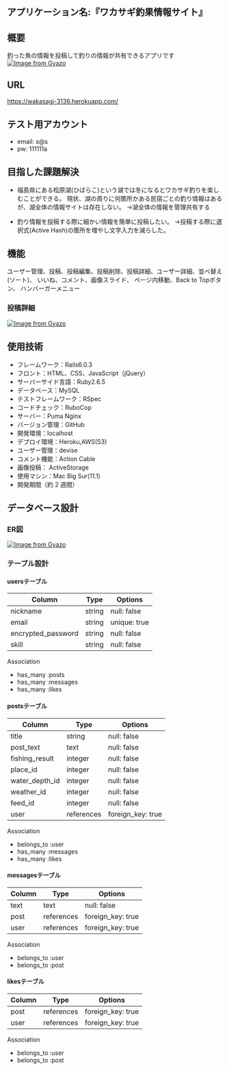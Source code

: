 ## アプリケーション名:『ワカサギ釣果情報サイト』


## 概要
釣った魚の情報を投稿して釣りの情報が共有できるアプリです
[![Image from Gyazo](https://i.gyazo.com/8e05da0d0f8ec658154afb002fe8014a.jpg)](https://gyazo.com/8e05da0d0f8ec658154afb002fe8014a)
## URL
https://wakasagi-3136.herokuapp.com/


## テスト用アカウント
* email: s@s
* pw: 111111a

## 目指した課題解決

- 福島県にある桧原湖(ひばらこ)という湖では冬になるとワカサギ釣りを楽しむことができる。
  現状、湖の周りに何箇所かある民宿ごとの釣り情報はあるが、湖全体の情報サイトは存在しない。
  →湖全体の情報を管理共有する

- 釣り情報を投稿する際に細かい情報を簡単に投稿したい。
  →投稿する際に選択式(Active Hash)の箇所を増やし文字入力を減らした。   

## 機能
ユーザー管理、投稿、投稿編集、投稿削除、投稿詳細、ユーザー詳細、並べ替え(ソート)、
いいね、コメント、画像スライド、
ページ内移動、Back to Topボタン、
ハンバーガーメニュー
### 投稿詳細
[![Image from Gyazo](https://i.gyazo.com/3e9d33cc09896954efe043e4b2c44774.gif)](https://gyazo.com/3e9d33cc09896954efe043e4b2c44774)


## 使用技術
- フレームワーク：Rails6.0.3
- フロント：HTML、CSS、JavaScript（jQuery）
- サーバーサイド言語：Ruby2.6.5
- データベース：MySQL
- テストフレームワーク：RSpec
- コードチェック：RuboCop
- サーバー：Puma Nginx
- バージョン管理：GitHub
- 開発環境：localhost
- デプロイ環境：Heroku,AWS(S3)
- ユーザー管理：devise
- コメント機能：Action Cable
- 画像投稿： ActiveStorage
- 使用マシン：Mac Big Sur(11.1)
- 開発期間（約 2 週間）



## データベース設計

### ER図
[![Image from Gyazo](https://i.gyazo.com/15766ef3ce239da1fee234a75e2b4724.png)](https://gyazo.com/15766ef3ce239da1fee234a75e2b4724)

### テーブル設計
#### usersテーブル
| Column              | Type    | Options      |
| ------------------- | ------  | -----------  |
| nickname            | string  | null: false  |
| email               | string  | unique: true |
| encrypted_password  | string  | null: false  |
| skill               | string  | null: false  |

Association
- has_many :posts
- has_many :messages
- has_many :likes



#### postsテーブル
| Column               | Type        | Options            |
| -------------------- | ----------- | ------------------ |
| title                | string      | null: false        |
| post_text            | text        | null: false        |
| fishing_result       | integer     | null: false        |
| place_id             | integer     | null: false        |
| water_depth_id       | integer     | null: false        |
| weather_id           | integer     | null: false        |
| feed_id              | integer     | null: false        |
| user                 | references  | foreign_key: true  |

Association
- belongs_to :user
- has_many :messages
- has_many :likes



#### messagesテーブル
| Column  | Type        | Options            |
| ------- | ----------- | ------------------ |
| text    | text        | null: false        |
| post    | references  | foreign_key: true  |
| user    | references  | foreign_key: true  |

Association
- belongs_to :user
- belongs_to :post



#### likesテーブル
| Column  | Type        | Options            |
| ------- | ----------- | ------------------ |
| post    | references  | foreign_key: true  |
| user    | references  | foreign_key: true  |

Association
- belongs_to :user
- belongs_to :post


